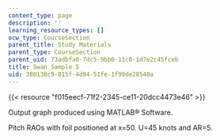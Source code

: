 ```yaml
---
content_type: page
description: ''
learning_resource_types: []
ocw_type: CourseSection
parent_title: Study Materials
parent_type: CourseSection
parent_uid: 73adbfa0-7dc5-9bb0-11c0-1d7e2c45fceb
title: Swan Sample 5
uid: 380138c9-015f-4d94-51fe-1f99de28540a
---
```


{{< resource "f015eecf-71f2-2345-ce11-20dcc4473e46" >}}

Output graph produced using MATLAB® Software.

Pitch RAOs with foil positioned at x=50. U=45 knots and AR=5.